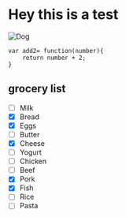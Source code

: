 # Hey this is a test

![Dog](https://ggsc.s3.amazonaws.com/images/uploads/The_Science-Backed_Benefits_of_Being_a_Dog_Owner.jpg)

```
var add2= function(number){
    return number + 2;
}

```

## grocery list

- [ ] Milk
- [x] Bread
- [x] Eggs
- [ ] Butter
- [x] Cheese
- [ ] Yogurt
- [ ] Chicken
- [ ] Beef
- [x] Pork
- [x] Fish
- [ ] Rice
- [ ] Pasta
